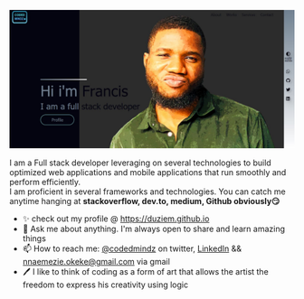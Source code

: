  
![Profile image](https://github.com/duziem/duziem/raw/main/profile-pic.jpg)
<!--
Here are some ideas to get you started:

- 🔭 I’m currently working on ...
- 🌱 I’m currently learning ...
- 👯 I’m looking to collaborate on ...
- 🤔 I’m looking for help with ...
- ⚡ Fun fact:
-->  
I am a Full stack developer leveraging on several technologies to build optimized web applications and mobile applications that run smoothly and perform efficiently.  
I am proficient in several frameworks and technologies. You can catch me anytime hanging at **stackoverflow, dev.to, medium, Github obviously😏**  
- ✨ check out my profile @ https://duziem.github.io
- 💬 Ask me about anything. I'm always open to share and learn amazing things
- 📫 How to reach me: [@codedmindz](https://twitter.com/codedmindz) on twitter, [LinkedIn](https://www.linkedin.com/in/nnaemezie-okeke-9433301b0/) && nnaemezie.okeke@gmail.com via gmail
- 🖊️ I like to think of coding as a form of art that allows the artist the freedom to express his creativity using logic


